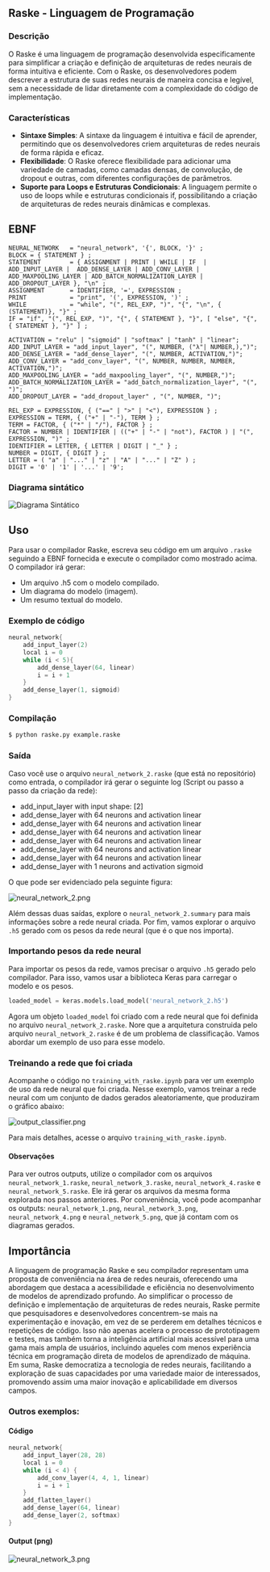 ## Raske - Linguagem de Programação

### Descrição

O Raske é uma linguagem de programação desenvolvida especificamente para simplificar a criação e definição de arquiteturas de redes neurais de forma intuitiva e eficiente. Com o Raske, os desenvolvedores podem descrever a estrutura de suas redes neurais de maneira concisa e legível, sem a necessidade de lidar diretamente com a complexidade do código de implementação.

### Características

- **Sintaxe Simples**: A sintaxe da linguagem é intuitiva e fácil de aprender, permitindo que os desenvolvedores criem arquiteturas de redes neurais de forma rápida e eficaz.
- **Flexibilidade**: O Raske oferece flexibilidade para adicionar uma variedade de camadas, como camadas densas, de convolução, de dropout e outras, com diferentes configurações de parâmetros.
- **Suporte para Loops e Estruturas Condicionais**: A linguagem permite o uso de loops while e estruturas condicionais if, possibilitando a criação de arquiteturas de redes neurais dinâmicas e complexas.

## EBNF

```ebnf
NEURAL_NETWORK   = "neural_network", '{', BLOCK, '}' ;
BLOCK = { STATEMENT } ;
STATEMENT        = { ASSIGNMENT | PRINT | WHILE | IF  | ADD_INPUT_LAYER |  ADD_DENSE_LAYER | ADD_CONV_LAYER | ADD_MAXPOOLING_LAYER | ADD_BATCH_NORMALIZATION_LAYER | ADD_DROPOUT_LAYER }, "\n" ;
ASSIGNMENT       = IDENTIFIER, '=', EXPRESSION ;
PRINT            = "print", '(', EXPRESSION, ')' ;
WHILE            = "while", "(", REL_EXP, ")", "{", "\n", { (STATEMENT)}, "}" ;
IF = "if", "(", REL_EXP, ")", "{", { STATEMENT }, "}", [ "else", "{", { STATEMENT }, "}" ] ;

ACTIVATION = "relu" | "sigmoid" | "softmax" | "tanh" | "linear";
ADD_INPUT_LAYER = "add_input_layer", "(", NUMBER, ("λ"| NUMBER,),")";
ADD_DENSE_LAYER = "add_dense_layer", "(", NUMBER, ACTIVATION,")";
ADD_CONV_LAYER = "add_conv_layer", "(", NUMBER, NUMBER, NUMBER, ACTIVATION,")";
ADD_MAXPOOLING_LAYER = "add_maxpooling_layer", "(", NUMBER,")";
ADD_BATCH_NORMALIZATION_LAYER = "add_batch_normalization_layer", "(", ")";
ADD_DROPOUT_LAYER = "add_dropout_layer" , "(", NUMBER, ")";

REL_EXP = EXPRESSION, { ("==" | ">" | "<"), EXPRESSION } ;
EXPRESSION = TERM, { ("+" | "-"), TERM } ;
TERM = FACTOR, { ("*" | "/"), FACTOR } ;
FACTOR = NUMBER | IDENTIFIER | (("+" | "-" | "not"), FACTOR ) | "(", EXPRESSION, ")" ;
IDENTIFIER = LETTER, { LETTER | DIGIT | "_" } ;
NUMBER = DIGIT, { DIGIT } ;
LETTER = ( "a" | "..." | "z" | "A" | "..." | "Z" ) ;
DIGIT = '0' | '1' | '...' | '9';

```

### Diagrama sintático

![Diagrama Sintático](imgs/diagram.png)


## Uso
Para usar o compilador Raske, escreva seu código em um arquivo `.raske` seguindo a EBNF fornecida e execute o compilador como mostrado acima. O compilador irá gerar:

- Um arquivo .h5 com o modelo compilado.
- Um diagrama do modelo (imagem).
- Um resumo textual do modelo.

### Exemplo de código

```C
neural_network{
    add_input_layer(2)
    local i = 0
    while (i < 5){
        add_dense_layer(64, linear)
        i = i + 1
    }
    add_dense_layer(1, sigmoid)
}
```

### Compilação

```bash
$ python raske.py example.raske
```

### Saída

Caso você use o arquivo ``neural_network_2.raske`` (que está no repositório) como entrada, o compilador irá gerar o seguinte log (Script ou passo a passo da criação da rede):

- add_input_layer with input shape:  [2]
- add_dense_layer with 64 neurons and activation linear
- add_dense_layer with 64 neurons and activation linear
- add_dense_layer with 64 neurons and activation linear
- add_dense_layer with 64 neurons and activation linear
- add_dense_layer with 64 neurons and activation linear
- add_dense_layer with 64 neurons and activation linear
- add_dense_layer with 1 neurons and activation sigmoid

O que pode ser evidenciado pela seguinte figura:

![neural_network_2.png](neural_network_2.png)


Além dessas duas saídas, explore o ``neural_network_2.summary`` para mais informações sobre a rede neural criada. Por fim, vamos explorar o arquivo ``.h5`` gerado com os pesos da rede neural (que é o que nos importa).

### Importando pesos da rede neural

Para importar os pesos da rede, vamos precisar o arquivo ``.h5`` gerado pelo compilador. Para isso, vamos usar a biblioteca Keras para carregar o modelo e os pesos.

```python
loaded_model = keras.models.load_model('neural_network_2.h5')
```

Agora um objeto ``loaded_model`` foi criado com a rede neural que foi definida no arquivo ``neural_network_2.raske``. Nore que a arquitetura construida pelo arquivo ``neural_network_2.raske`` é de um problema de classificação. Vamos abordar um exemplo de uso para esse modelo.

### Treinando a rede que foi criada

Acompanhe o código no ``training_with_raske.ipynb`` para ver um exemplo de uso da rede neural que foi criada. Nesse exemplo, vamos treinar a rede neural com um conjunto de dados gerados aleatoriamente, que produziram o gráfico abaixo:

![output_classifier.png](output_classifier.png)

Para mais detalhes, acesse o arquivo ``training_with_raske.ipynb``.

#### Observações

Para ver outros outputs, utilize o compilador com os arquivos ``neural_network_1.raske``, ``neural_network_3.raske``, ``neural_network_4.raske`` e ``neural_network_5.raske``. Ele irá gerar os arquivos da mesma forma explorada nos passos anteriores. Por conveniência, você pode acompanhar os outputs: ``neural_network_1.png``, ``neural_network_3.png``, ``neural_network_4.png`` e ``neural_network_5.png``, que já contam com os diagramas gerados.

## Importância

A linguagem de programação Raske e seu compilador representam uma proposta de conveniência na área de redes neurais, oferecendo uma abordagem que destaca a acessibilidade e eficiência no desenvolvimento de modelos de aprendizado profundo. Ao simplificar o processo de definição e implementação de arquiteturas de redes neurais, Raske permite que pesquisadores e desenvolvedores concentrem-se mais na experimentação e inovação, em vez de se perderem em detalhes técnicos e repetições de código. Isso não apenas acelera o processo de prototipagem e testes, mas também torna a inteligência artificial mais acessível para uma gama mais ampla de usuários, incluindo aqueles com menos experiência técnica em programação direta de modelos de aprendizado de máquina. Em suma, Raske democratiza a tecnologia de redes neurais, facilitando a exploração de suas capacidades por uma variedade maior de interessados, promovendo assim uma maior inovação e aplicabilidade em diversos campos.


### Outros exemplos:

#### Código

```C
neural_network{
    add_input_layer(28, 28)
    local i = 0
    while (i < 4) {
        add_conv_layer(4, 4, 1, linear)
        i = i + 1
    }
    add_flatten_layer()
    add_dense_layer(64, linear)
    add_dense_layer(2, softmax)
}
```

#### Output (png)

![neural_network_3.png](neural_network_3.png)

